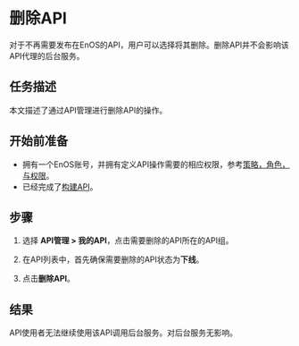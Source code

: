 # 删除API

对于不再需要发布在EnOS的API，用户可以选择将其删除。删除API并不会影响该API代理的后台服务。

## 任务描述

本文描述了通过API管理进行删除API的操作。

## 开始前准备

- 拥有一个EnOS账号，并拥有定义API操作需要的相应权限，参考[策略，角色，与权限](/docs/iam/zh_CN/latest/access_policy)。
- 已经完成了[构建API](creating_api)。

## 步骤

1. 选择 **API管理 > 我的API**，点击需要删除的API所在的API组。

2. 在API列表中，首先确保需要删除的API状态为**下线**。

3. 点击**删除API**。

## 结果

API使用者无法继续使用该API调用后台服务。对后台服务无影响。
